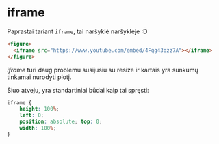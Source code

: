 # iframe

Paprastai tariant `iframe`, tai naršyklė naršyklėje :D

```html
<figure>
  <iframe src="https://www.youtube.com/embed/4Fqg43ozz7A"></iframe>
</figure>
```
*iframe* turi daug problemu susijusiu su resize ir kartais yra sunkumų tinkamai nurodyti plotį.

Šiuo atveju, yra standartiniai būdai kaip tai spręsti:

```css
iframe {
    height: 100%;
    left: 0;
    position: absolute; top: 0;
    width: 100%;
}
```